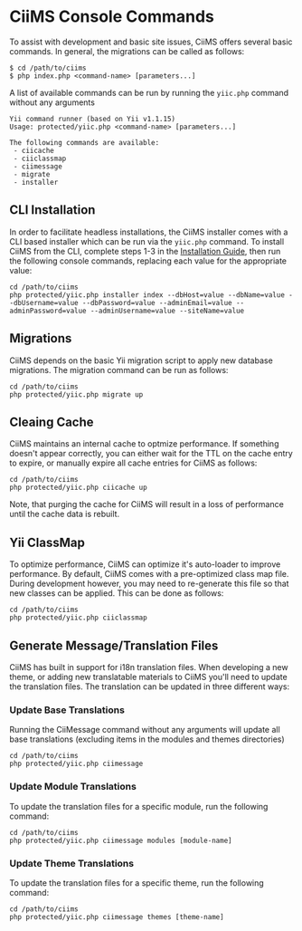 # CiiMS Console Commands

To assist with development and basic site issues, CiiMS offers several basic commands. In general, the migrations can be called as follows:

```
$ cd /path/to/ciims
$ php index.php <command-name> [parameters...]
```

A list of available commands can be run by running the ```yiic.php``` command without any arguments
```
Yii command runner (based on Yii v1.1.15)
Usage: protected/yiic.php <command-name> [parameters...]

The following commands are available:
 - ciicache
 - ciiclassmap
 - ciimessage
 - migrate
 - installer
```

## CLI Installation

In order to facilitate headless installations, the CiiMS installer comes with a CLI based installer which can be run via the ```yiic.php``` command. To install CiiMS from the CLI, complete steps 1-3 in the [Installation Guide](/installation.html#installing-ciims-cli-installation), then run the following console commands, replacing each value for the appropriate value:

```
cd /path/to/ciims
php protected/yiic.php installer index --dbHost=value --dbName=value --dbUsername=value --dbPassword=value --adminEmail=value --adminPassword=value --adminUsername=value --siteName=value
```

## Migrations

CiiMS depends on the basic Yii migration script to apply new database migrations. The migration command can be run as follows:

```
cd /path/to/ciims
php protected/yiic.php migrate up
```

## Cleaing Cache

CiiMS maintains an internal cache to optmize performance. If something doesn't appear correctly, you can either wait for the TTL on the cache entry to expire, or manually expire all cache entries for CiiMS as follows:

```
cd /path/to/ciims
php protected/yiic.php ciicache up
```

Note, that purging the cache for CiiMS will result in a loss of performance until the cache data is rebuilt.

## Yii ClassMap

To optimize performance, CiiMS can optimize it's auto-loader to improve performance. By default, CiiMS comes with a pre-optimized class map file. During development however, you may need to re-generate this file so that new classes can be applied. This can be done as follows:

```
cd /path/to/ciims
php protected/yiic.php ciiclassmap
```

## Generate Message/Translation Files

CiiMS has built in support for i18n translation files. When developing a new theme, or adding new translatable materials to CiiMS you'll need to update the translation files. The translation can be updated in three different ways:

### Update Base Translations

Running the CiiMessage command without any arguments will update all base translations (excluding items in the modules and themes directories)

```
cd /path/to/ciims
php protected/yiic.php ciimessage
```

### Update Module Translations

To update the translation files for a specific module, run the following command:

```
cd /path/to/ciims
php protected/yiic.php ciimessage modules [module-name]
```

### Update Theme Translations

To update the translation files for a specific theme, run the following command:
```
cd /path/to/ciims
php protected/yiic.php ciimessage themes [theme-name]
```